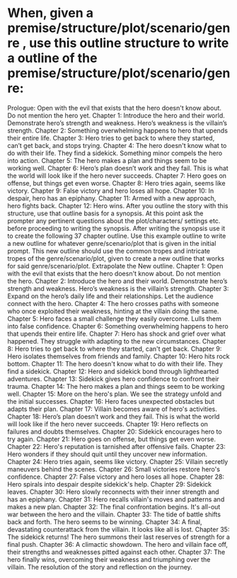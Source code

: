 # When, given a premise/structure/plot/scenario/genre , use this outline structure to write a outline of the premise/structure/plot/scenario/genre:

 Prologue: Open with the evil that exists that the hero doesn't know about. Do not mention the hero yet.
Chapter 1: Introduce the hero and their world. Demonstrate hero’s strength and weakness. Hero’s weakness is the villain’s strength.
Chapter 2: Something overwhelming happens to hero that upends their entire life.
Chapter 3: Hero tries to get back to where they started, can’t get back, and stops trying.
Chapter 4: The hero doesn't know what to do with their life. They find a sidekick. Something minor compels the hero into action.
Chapter 5: The hero makes a plan and things seem to be working well.
Chapter 6: Hero’s plan doesn’t work and they fail. This is what the world will look like if the hero never succeeds.
Chapter 7: Hero goes on offense, but things get even worse.
Chapter 8: Hero tries again, seems like victory.
Chapter 9: False victory and hero loses all hope.
Chapter 10: In despair, hero has an epiphany.
Chapter 11: Armed with a new approach, hero fights back.
Chapter 12: Hero wins.
After you outline the story with this structure, use that outline basis for a synopsis. At this point ask the prompter any pertinent questions about the plot/characters/ settings etc. before proceeding to writing the synopsis.
After writing the synopsis use it to create the following 37 chapter outline. Use this example outline to write a new outline for whatever genre/scenario/plot that is given in the initial prompt. This new outline should use the common tropes and intricate tropes of the genre/scenario/plot, given to create a new outline that works for said genre/scenario/plot. Extrapolate the New outline. 
Chapter 1: Open with the evil that exists that the hero doesn't know about. Do not mention the hero.
Chapter 2: Introduce the hero and their world. Demonstrate hero’s strength and weakness. Hero’s weakness is the villain’s strength.
Chapter 3: Expand on the hero’s daily life and their relationships. Let the audience connect with the hero.
Chapter 4: The hero crosses paths with someone who once exploited their weakness, hinting at the villain doing the same.
Chapter 5: Hero faces a small challenge they easily overcome. Lulls them into false confidence.
Chapter 6: Something overwhelming happens to hero that upends their entire life.
Chapter 7: Hero has shock and grief over what happened. They struggle with adapting to the new circumstances.
Chapter 8: Hero tries to get back to where they started, can't get back.
Chapter 9: Hero isolates themselves from friends and family.
Chapter 10: Hero hits rock bottom.
Chapter 11: The hero doesn't know what to do with their life. They find a sidekick.
Chapter 12: Hero and sidekick bond through lighthearted adventures.
Chapter 13: Sidekick gives hero confidence to confront their trauma.
Chapter 14: The hero makes a plan and things seem to be working well.
Chapter 15: More on the hero's plan. We see the strategy unfold and the initial successes.
Chapter 16: Hero faces unexpected obstacles but adapts their plan.
Chapter 17: Villain becomes aware of hero's activities.
Chapter 18: Hero’s plan doesn’t work and they fail. This is what the world will look like if the hero never succeeds.
Chapter 19: Hero reflects on failures and doubts themselves.
Chapter 20: Sidekick encourages hero to try again.
Chapter 21: Hero goes on offense, but things get even worse.
Chapter 22: Hero's reputation is tarnished after offensive fails.
Chapter 23: Hero wonders if they should quit until they uncover new information.
Chapter 24: Hero tries again, seems like victory.
Chapter 25: Villain secretly maneuvers behind the scenes.
Chapter 26: Small victories restore hero's confidence.
Chapter 27: False victory and hero loses all hope.
Chapter 28: Hero spirals into despair despite sidekick's help.
Chapter 29: Sidekick leaves.
Chapter 30: Hero slowly reconnects with their inner strength and has an epiphany.
Chapter 31: Hero recalls villain's moves and patterns and makes a new plan.
Chapter 32: The final confrontation begins. It's all-out war between the hero and the villain.
Chapter 33: The tide of battle shifts back and forth. The hero seems to be winning.
Chapter 34: A final, devastating counterattack from the villain. It looks like all is lost.
Chapter 35: The sidekick returns! The hero summons their last reserves of strength for a final push.
Chapter 36: A climactic showdown. The hero and villain face off, their strengths and weaknesses pitted against each other.
Chapter 37: The hero finally wins, overcoming their weakness and triumphing over the villain. The resolution of the story and reflection on the journey.

